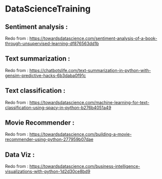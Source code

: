 # DataScienceTraining

## Sentiment analysis :
Redo from : https://towardsdatascience.com/sentiment-analysis-of-a-book-through-unsupervised-learning-df876563dd1b

## Text summarization :
Redo from : https://chatbotslife.com/text-summarization-in-python-with-gensim-predictive-hacks-6b3daba0f91c

## Text classification :
Redo from : https://towardsdatascience.com/machine-learning-for-text-classification-using-spacy-in-python-b276b4051a49

## Movie Recommender :
Redo from : https://towardsdatascience.com/building-a-movie-recommender-using-python-277959b07dae

## Data Viz :
Redo from : https://towardsdatascience.com/business-intelligence-visualizations-with-python-1d2d30ce8bd9